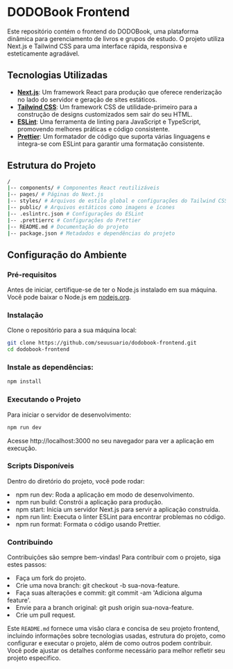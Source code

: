 # DODOBook Frontend

Este repositório contém o frontend do DODOBook, uma plataforma dinâmica para gerenciamento de livros e grupos de estudo. O projeto utiliza Next.js e Tailwind CSS para uma interface rápida, responsiva e esteticamente agradável.

## Tecnologias Utilizadas

- **[Next.js](https://nextjs.org/)**: Um framework React para produção que oferece renderização no lado do servidor e geração de sites estáticos.
- **[Tailwind CSS](https://tailwindcss.com/)**: Um framework CSS de utilidade-primeiro para a construção de designs customizados sem sair do seu HTML.
- **[ESLint](https://eslint.org/)**: Uma ferramenta de linting para JavaScript e TypeScript, promovendo melhores práticas e código consistente.
- **[Prettier](https://prettier.io/)**: Um formatador de código que suporta várias linguagens e integra-se com ESLint para garantir uma formatação consistente.

## Estrutura do Projeto
```bash
/
|-- components/ # Componentes React reutilizáveis
|-- pages/ # Páginas do Next.js
|-- styles/ # Arquivos de estilo global e configurações do Tailwind CSS
|-- public/ # Arquivos estáticos como imagens e ícones
|-- .eslintrc.json # Configurações do ESLint
|-- .prettierrc # Configurações do Prettier
|-- README.md # Documentação do projeto
|-- package.json # Metadados e dependências do projeto
```

## Configuração do Ambiente

### Pré-requisitos

Antes de iniciar, certifique-se de ter o Node.js instalado em sua máquina. Você pode baixar o Node.js em [nodejs.org](https://nodejs.org/).

### Instalação

Clone o repositório para a sua máquina local:

```bash
git clone https://github.com/seuusuario/dodobook-frontend.git
cd dodobook-frontend
```

### Instale as dependências:
```bash
npm install
```

### Executando o Projeto

Para iniciar o servidor de desenvolvimento:

```bash
npm run dev
```
Acesse http://localhost:3000 no seu navegador para ver a aplicação em execução.

### Scripts Disponíveis

Dentro do diretório do projeto, você pode rodar:

<li>npm run dev: Roda a aplicação em modo de desenvolvimento.</li>
<li>npm run build: Constrói a aplicação para produção.</li>
<li>npm start: Inicia um servidor Next.js para servir a aplicação construída.</li>
<li>npm run lint: Executa o linter ESLint para encontrar problemas no código.</li>
<li>npm run format: Formata o código usando Prettier.</li>

### Contribuindo

Contribuições são sempre bem-vindas! Para contribuir com o projeto, siga estes passos:

<li>Faça um fork do projeto.</li>
<li>Crie uma nova branch: git checkout -b sua-nova-feature.</li>
<li>Faça suas alterações e commit: git commit -am 'Adiciona alguma feature'.</li>
<li>Envie para a branch original: git push origin sua-nova-feature.</li>
<li>Crie um pull request.</li>

Este `README.md` fornece uma visão clara e concisa de seu projeto frontend, incluindo informações sobre tecnologias usadas, estrutura do projeto, como configurar e executar o projeto, além de como outros podem contribuir. Você pode ajustar os detalhes conforme necessário para melhor refletir seu projeto específico.

